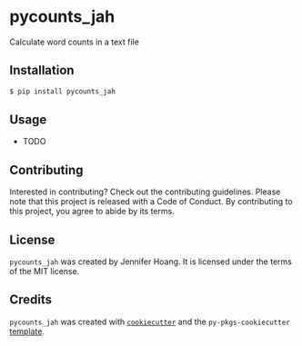 # pycounts_jah

Calculate word counts in a text file

## Installation

```bash
$ pip install pycounts_jah
```

## Usage

- TODO

## Contributing

Interested in contributing? Check out the contributing guidelines. Please note that this project is released with a Code of Conduct. By contributing to this project, you agree to abide by its terms.

## License

`pycounts_jah` was created by Jennifer Hoang. It is licensed under the terms of the MIT license.

## Credits

`pycounts_jah` was created with [`cookiecutter`](https://cookiecutter.readthedocs.io/en/latest/) and the `py-pkgs-cookiecutter` [template](https://github.com/py-pkgs/py-pkgs-cookiecutter).
